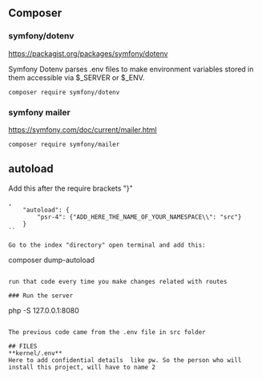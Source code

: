 ## Composer

### symfony/dotenv

https://packagist.org/packages/symfony/dotenv

Symfony Dotenv parses .env files to make environment variables stored in them accessible via $_SERVER or $_ENV.

```
composer require symfony/dotenv
```


### symfony mailer

https://symfony.com/doc/current/mailer.html


```
composer require symfony/mailer
```

## autoload

Add this after the require brackets "}" 

```
,
    "autoload": {
        "psr-4": {"ADD_HERE_THE_NAME_OF_YOUR_NAMESPACE\\": "src"}
    }
``

Go to the index "directory" open terminal and add this:

```
composer dump-autoload
```

run that code every time you make changes related with routes

### Run the server

```
php -S 127.0.0.1:8080
```

The previous code came from the .env file in src folder

## FILES
**kernel/.env**
Here to add confidential details  like pw. So the person who will install this project, will have to name 2 